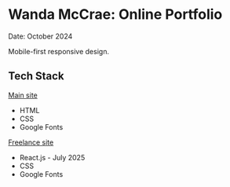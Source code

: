 # Wanda McCrae: Online Portfolio

Date: October 2024

Mobile-first responsive design.

## Tech Stack

[Main site](https://wandamccrae.com/)
* HTML
* CSS
* Google Fonts

[Freelance site](https://wandamccrae.com/freelance/)
* React.js - July 2025
* CSS
* Google Fonts
